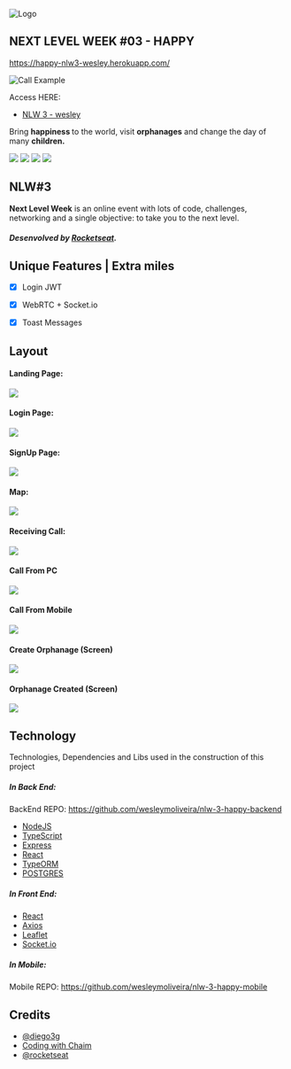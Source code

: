 
![Logo](https://raw.githubusercontent.com/wesleymoliveira/nlw3-webrtc-web/main/web/assets/logo%20nlw%203.jpg)
## NEXT LEVEL WEEK #03 - HAPPY

https://happy-nlw3-wesley.herokuapp.com/

![Call Example](https://github.com/wesleymoliveira/nlw3-webrtc-web/blob/main/web/assets/happy.gif)

Access HERE:
- [NLW 3 - wesley](https://happy-nlw3-wesley.herokuapp.com/)



<p>
Bring <strong> happiness </strong> to the world, visit <strong>orphanages</strong> and change the day
of many <strong>children.</strong></p>

<p>
<img src="https://img.shields.io/github/issues/wesleymoliveira/nlw3-webrtc-web?color=29B6D1&style=plastic"/>
<img src="https://img.shields.io/github/forks/wesleymoliveira/nlw3-webrtc-web?color=29B6D1&logo=forks&style=plastic"/>
<img src="https://img.shields.io/github/stars/wesleymoliveira/nlw3-webrtc-web?color=29B6D1&style=plastic"/>
<img src="https://img.shields.io/github/license/wesleymoliveira/nlw3-webrtc-web?color=29B6D1&label=license&logo=license&style=plastic"/>
</p>


## NLW#3
  **Next Level Week** is an online event with lots of code, challenges, networking and a single objective: to take you to the next level.
##### Desenvolved by [Rocketseat](https://rocketseat.com.br).

##  Unique Features | Extra miles
  - [x] Login JWT
  - [x] WebRTC + Socket.io
  - [x] Toast Messages


## Layout
#### Landing Page:
<img src="/web/assets/Happy (1).jpeg"/>

#### Login Page:
<img src="/web/assets/Happy (2).jpeg"/>

#### SignUp Page:
<img src="/web/assets/Happy (3).jpeg"/>

#### Map:
<img src="/web/assets/Happy (4).jpeg"/>

#### Receiving Call:
<img src="/web/assets/Happy (5).jpeg"/>

#### Call From PC
<img src="/web/assets/mobile-call.jpeg"/>

#### Call From Mobile
<img src="/web/assets/webrtc.png"/>

#### Create Orphanage (Screen)
<img src="/web/assets/Happy (6).jpeg"/>

#### Orphanage Created (Screen)
<img src="/web/assets/Happy (11).jpeg"/>

## Technology
Technologies, Dependencies and Libs used in the construction of this project

##### In Back End:
BackEnd REPO: 
https://github.com/wesleymoliveira/nlw-3-happy-backend

- [NodeJS](https://nodejs.org/en/)
- [TypeScript](https://www.typescriptlang.org/)
- [Express](https://expressjs.com/)
- [React](https://pt-br.reactjs.org/)
- [TypeORM](https://typeorm.io)
- [POSTGRES](https://www.postgresql.org/)


#####  In Front End:
- [React](https://reactjs.org)
- [Axios](https://github.com/axios/axios)
- [Leaflet](https://leafletjs.com)
- [Socket.io](https://socket.io/)

#####  In Mobile:
Mobile REPO: 
https://github.com/wesleymoliveira/nlw-3-happy-mobile

## Credits
- [@diego3g](https://github.com/diego3g)
- [Coding with Chaim](https://www.youtube.com/channel/UC7sCgeZ9xOwCGHIp2mVWlUQ)
- [@rocketseat](https://github.com/Rocketseat)
